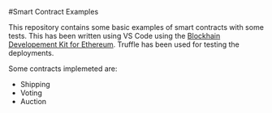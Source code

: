#Smart Contract Examples

This repository contains some basic examples of smart contracts with some tests. This has been written using VS Code using the [Blockhain Developement Kit for Ethereum](https://marketplace.visualstudio.com/items?itemName=AzBlockchain.azure-blockchain). 
Truffle has been used for testing the deployments.

Some contracts implemeted are:
* Shipping
* Voting
* Auction
